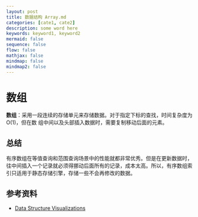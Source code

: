 ```yaml
---
layout: post
title: 数据结构 Array.md
categories: [cate1, cate2]
description: some word here
keywords: keyword1, keyword2
mermaid: false
sequence: false
flow: false
mathjax: false
mindmap: false
mindmap2: false
---
```

# 数组

**数组**：采用一段连续的存储单元来存储数据。对于指定下标的查找，时间复杂度为O(1)，但在数 组中间以及头部插入数据时，需要复制移动后面的元素。



## 总结

有序数组在等值查询和范围查询场景中的性能就都非常优秀。但是在更新数据时，往中间插入一个记录就必须得挪动后面所有的记录，成本太高。所以，有序数组索引只适用于静态存储引擎，存储一些不会再修改的数据。



## 参考资料
- [Data Structure Visualizations](https://www.cs.usfca.edu/~galles/visualization/Algorithms.html)